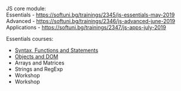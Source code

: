 JS core module:<br/>
Essentials - https://softuni.bg/trainings/2345/js-essentials-may-2019<br/>
Advanced - https://softuni.bg/trainings/2346/js-advanced-june-2019<br/>
Applications - https://softuni.bg/trainings/2347/js-apps-july-2019<br/>

Essentials courses:
* [Syntax, Functions and Statements](https://github.com/HristoNakov13/SoftUni-Javascript/tree/master/Essentials/SyntaxFunctionsStatements)
* [Objects and DOM](https://github.com/HristoNakov13/SoftUni-Javascript/tree/master/Essentials/Objects%26DOM)
* Arrays and Matrices
* Strings and RegExp
* Workshop
* Workshop

